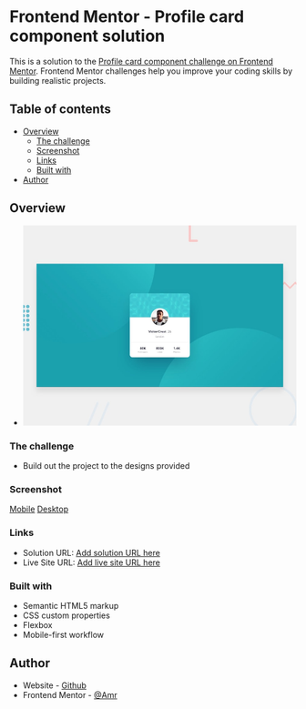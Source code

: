 # Frontend Mentor - Profile card component solution

This is a solution to the [Profile card component challenge on Frontend Mentor](https://www.frontendmentor.io/challenges/profile-card-component-cfArpWshJ). Frontend Mentor challenges help you improve your coding skills by building realistic projects. 

## Table of contents

- [Overview](#overview)
  - [The challenge](#the-challenge)
  - [Screenshot](#screenshot)
  - [Links](#links)
  - [Built with](#built-with)
- [Author](#author)

## Overview

- ![Design preview for the Profile card component coding challenge](./design/desktop-preview.jpg)


### The challenge

- Build out the project to the designs provided

### Screenshot

[Mobile](https://i.imgur.com/7TzhF0E.jpeg)
[Desktop](https://i.imgur.com/woN6Ple.jpeg)
### Links

- Solution URL: [Add solution URL here](https://your-solution-url.com)
- Live Site URL: [Add live site URL here](https://your-live-site-url.com)

### Built with

- Semantic HTML5 markup
- CSS custom properties
- Flexbox
- Mobile-first workflow

## Author

- Website - [Github](https://github.com/amrmabdelazeem)
- Frontend Mentor - [@Amr](https://www.frontendmentor.io/profile/amrmabdelazeem)

